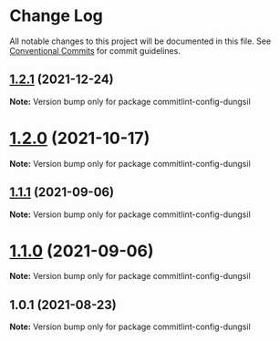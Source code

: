 # Change Log

All notable changes to this project will be documented in this file.
See [Conventional Commits](https://conventionalcommits.org) for commit guidelines.

## [1.2.1](https://github.com/dungsil/config/compare/v1.2.0...v1.2.1) (2021-12-24)

**Note:** Version bump only for package commitlint-config-dungsil






# [1.2.0](https://github.com/dungsil/config/compare/v1.1.1...v1.2.0) (2021-10-17)

**Note:** Version bump only for package commitlint-config-dungsil






## [1.1.1](https://github.com/dungsil/config/compare/v1.1.0...v1.1.1) (2021-09-06)

**Note:** Version bump only for package commitlint-config-dungsil





# [1.1.0](https://github.com/dungsil/config/compare/v1.0.3...v1.1.0) (2021-09-06)

**Note:** Version bump only for package commitlint-config-dungsil






## 1.0.1 (2021-08-23)

**Note:** Version bump only for package commitlint-config-dungsil
